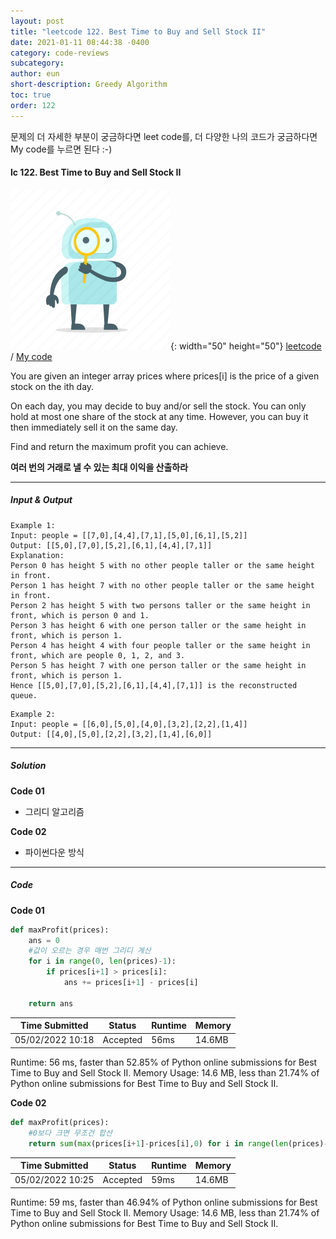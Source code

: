 ```yaml
---
layout: post
title: "leetcode 122. Best Time to Buy and Sell Stock II"
date: 2021-01-11 08:44:38 -0400
category: code-reviews
subcategory: 
author: eun
short-description: Greedy Algorithm
toc: true
order: 122
---
```


문제의 더 자세한 부분이 궁금하다면 leet code를, 더 다양한 나의 코드가 궁금하다면 My code를 누르면 된다 :-)


#### lc 122. Best Time to Buy and Sell Stock II

![Image Alt 텍스트](/assets/link.png){: width="50" height="50"} <a href="https://leetcode.com/problems/best-time-to-buy-and-sell-stock-ii/">leetcode</a>  /  <a href="https://github.com/JJungEEun/CodingTest/blob/main/interviews/chap21_%EA%B7%B8%EB%A6%AC%EB%94%94%EC%95%8C%EA%B3%A0%EB%A6%AC%EC%A6%98/78_%EC%A3%BC%EC%8B%9D%EC%9D%84%20%EC%82%B4%EA%B3%A0%ED%8C%94%EA%B8%B0%20%EA%B0%80%EC%9E%A5%20%EC%A2%8B%EC%9D%80%20%EC%8B%9C%EC%A0%90%20II.ipynb" id="mycode1">  My code</a>

You are given an integer array prices where prices[i] is the price of a given stock on the ith day.

On each day, you may decide to buy and/or sell the stock. You can only hold at most one share of the stock at any time. However, you can buy it then immediately sell it on the same day.

Find and return the maximum profit you can achieve.

**여러 번의 거래로 낼 수 있는 최대 이익을 산출하라**

---

##### Input & Output
``` 
Example 1:
Input: people = [[7,0],[4,4],[7,1],[5,0],[6,1],[5,2]]
Output: [[5,0],[7,0],[5,2],[6,1],[4,4],[7,1]]
Explanation:
Person 0 has height 5 with no other people taller or the same height in front.
Person 1 has height 7 with no other people taller or the same height in front.
Person 2 has height 5 with two persons taller or the same height in front, which is person 0 and 1.
Person 3 has height 6 with one person taller or the same height in front, which is person 1.
Person 4 has height 4 with four people taller or the same height in front, which are people 0, 1, 2, and 3.
Person 5 has height 7 with one person taller or the same height in front, which is person 1.
Hence [[5,0],[7,0],[5,2],[6,1],[4,4],[7,1]] is the reconstructed queue.
```

``` 
Example 2:
Input: people = [[6,0],[5,0],[4,0],[3,2],[2,2],[1,4]]
Output: [[4,0],[5,0],[2,2],[3,2],[1,4],[6,0]]
```
---

##### Solution
**Code 01**
- 그리디 알고리즘

**Code 02**
- 파이썬다운 방식


---

##### Code
**Code 01**
```python
def maxProfit(prices):
    ans = 0
    #값이 오르는 경우 매번 그리디 계산
    for i in range(0, len(prices)-1):
        if prices[i+1] > prices[i]:
            ans += prices[i+1] - prices[i]

    return ans
```

Time Submitted | Status | Runtime | Memory
---|---|---|---|
05/02/2022 10:18|Accepted|56ms|14.6MB

Runtime: 56 ms, faster than 52.85% of Python online submissions for Best Time to Buy and Sell Stock II. Memory Usage: 14.6 MB, less than 21.74% of Python online submissions for Best Time to Buy and Sell Stock II.

**Code 02**
```python
def maxProfit(prices):
    #0보다 크면 무조건 합산
    return sum(max(prices[i+1]-prices[i],0) for i in range(len(prices)-1))
```


Time Submitted | Status | Runtime | Memory
---|---|---|---|
05/02/2022 10:25|Accepted|59ms|14.6MB

Runtime: 59 ms, faster than 46.94% of Python online submissions for Best Time to Buy and Sell Stock II. Memory Usage: 14.6 MB, less than 21.74% of Python online submissions for Best Time to Buy and Sell Stock II.
    